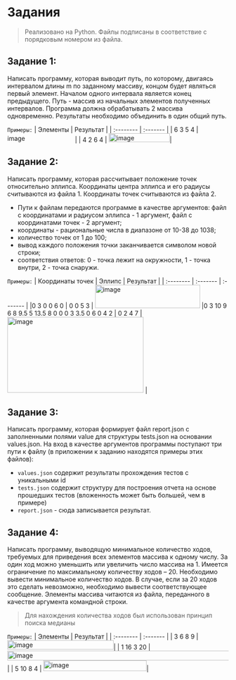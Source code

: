 # Задания 
>Реализовано на Python. Файлы подписаны в соответствие с порядковым номером из файла.
## Задание 1:
Написать программу, которая выводит путь, по которому, двигаясь интервалом длины m по заданному массиву, концом будет являться первый элемент. Началом одного интервала является конец предыдущего. Путь - массив из начальных элементов полученных интервалов. Программа должна обрабатывать 2 массива одновременно. Результаты необходимо объединить в один общий путь.

`Примеры:`
| Элементы |  Результат     | 
| :-------- |  :------- | 
| 6 3 5 4 |  <img width="154" height="17" alt="image" src="https://github.com/user-attachments/assets/73ce31b2-681e-4fe3-bfc7-7e5dfe2fdf5e" />| 
| 4 2 6 4 |  <img width="139" height="20" alt="image" src="https://github.com/user-attachments/assets/bdfc91ca-dca2-4ead-91a4-2b709969e0bf" />| 

## Задание 2:
Написать программу, которая рассчитывает положение точек относительно эллипса. Координаты центра эллипса и его радиусы считываются из файла 1. Координаты точек считываются из файла 2. 
- Пути к файлам передаются программе в качестве аргументов: файл с координатами и радиусом эллипса - 1 аргумент, файл с координатами точек - 2 аргумент;
- координаты - рациональные числа в диапазоне от 10-38 до 1038;
- количество точек от 1 до 100;
- вывод каждого положения точки заканчивается символом новой строки;
- соответствия ответов: 0 - точка лежит на окружности, 1 - точка внутри, 2 - точка снаружи.

`Примеры:`
| Координаты точек | Эллипс     |  Результат     | 
| :-------- | :------- |  :------- | 
|0 3 0 0 6 0 |  0 0 5 3 |  <img width="239" height="53" alt="image" src="https://github.com/user-attachments/assets/8e78abd3-d953-4e20-98f6-f62f589f59f0" />
|0 3 10 9 6 8 9.5 5 13.5 8 0 0 0 3 3.5 0 6 0 4 2 | 0 2 4 7 |  <img width="310" height="172" alt="image" src="https://github.com/user-attachments/assets/185a461d-c6ee-4a82-88ba-522c07e81f52" /> | 

## Задание 3:
Написать программу, которая формирует файл report.json с заполненными полями value для структуры tests.json на основании values.json. 
На вход в качестве аргументов программы поступают три пути к файлу (в приложении к заданию находятся примеры этих файлов):
-	`values.json` содержит результаты прохождения тестов с уникальными id 
-	`tests.json` содержит структуру для построения отчета на основе прошедших тестов (вложенность может быть большей, чем в примере) 
-	`report.json` - сюда записывается результат.


## Задание 4:
Написать программу, выводящую минимальное количество ходов, требуемых для приведения всех элементов массива к одному числу.
За один ход можно уменьшить или увеличить число массива на 1. 
Имеется ограничение по максимальному количеству ходов – 20.
Необходимо вывести минимальное количество ходов. В случае, если за 20 ходов это сделать невозможно, необходимо вывести соответствующее сообщение.
Элементы массива читаются из файла, переданного в качестве аргумента командной строки.

>Для нахождения количества ходов был использован принцип поиска медианы

`Примеры:`
| Элементы |  Результат     | 
| :-------- |  :------- | 
| 3 6 8 9 |  <img width="242" height="21" alt="image" src="https://github.com/user-attachments/assets/7609ce42-b928-47d1-9009-a1907636a3b6" />| 
| 1 16 3 20 |  <img width="558" height="22" alt="image" src="https://github.com/user-attachments/assets/c1898273-360b-4c8e-95cb-d0f0a8e6bdfe" />| 
| 5 10 8 4 |  <img width="235" height="24" alt="image" src="https://github.com/user-attachments/assets/00c9f00c-7499-4c2d-8699-675b939a4f3d" />| 
